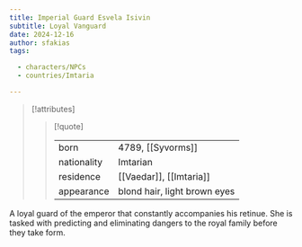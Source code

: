 ```yaml
---
title: Imperial Guard Esvela Isivin
subtitle: Loyal Vanguard
date: 2024-12-16
author: sfakias
tags:

  - characters/NPCs
  - countries/Imtaria

---
```

> [!attributes]
> 
> > [!quote]
> >
> > | | |
> > | --- | --- |
> > | born | 4789, [[Syvorms]] |
> > | nationality | Imtarian |
> > | residence | [[Vaedar]], [[Imtaria]] |
> > | appearance | blond hair, light brown eyes |

A loyal guard of the emperor that constantly accompanies his retinue. She is tasked with predicting and eliminating dangers to the royal family before they take form.